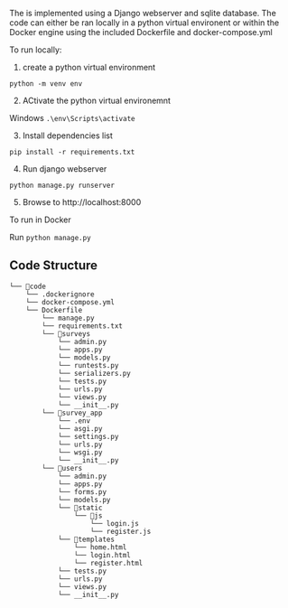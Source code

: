 The is implemented using a Django webserver and sqlite database. The code can either be ran locally in a python virtual environent or within the Docker engine using the included Dockerfile and docker-compose.yml

To run locally:

1) create a python virtual environment

`python -m venv env`

2) ACtivate the python virtual environemnt

Windows
`.\env\Scripts\activate`

3) Install dependencies list

`pip install -r requirements.txt`

4) Run django webserver

`python manage.py runserver`

5) Browse to http://localhost:8000


To run in Docker

Run `python manage.py`

## Code Structure
```
└── 📁code
    └── .dockerignore
    └── docker-compose.yml
    └── Dockerfile
        └── manage.py
        └── requirements.txt
        └── 📁surveys
            └── admin.py
            └── apps.py
            └── models.py
            └── runtests.py
            └── serializers.py
            └── tests.py
            └── urls.py
            └── views.py
            └── __init__.py
        └── 📁survey_app
            └── .env
            └── asgi.py
            └── settings.py
            └── urls.py
            └── wsgi.py
            └── __init__.py
        └── 📁users
            └── admin.py
            └── apps.py
            └── forms.py
            └── models.py
            └── 📁static
                └── 📁js
                    └── login.js
                    └── register.js
            └── 📁templates
                └── home.html
                └── login.html
                └── register.html
            └── tests.py
            └── urls.py
            └── views.py
            └── __init__.py
```


